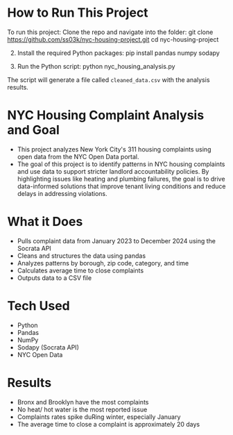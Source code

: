 # How to Run This Project
To run this project: 
Clone the repo and navigate into the folder:
git clone https://github.com/ss03k/nyc-housing-project.git
cd nyc-housing-project

2. Install the required Python packages:
pip install pandas numpy sodapy

3. Run the Python script:
python nyc_housing_analysis.py

The script will generate a file called `cleaned_data.csv` with the analysis results.

# NYC Housing Complaint Analysis and Goal
- This project analyzes New York City's 311 housing complaints using open data from the NYC Open Data portal.
- The goal of this project is to identify patterns in NYC housing complaints and use data to support stricter landlord accountability policies. By highlighting issues like heating and plumbing failures, the goal is to drive data-informed solutions that improve tenant living conditions and reduce delays in addressing violations.

# What it Does 
- Pulls complaint data from January 2023 to December 2024 using the Socrata API
- Cleans and structures the data using pandas
- Analyzes patterns by borough, zip code, category, and time
- Calculates average time to close complaints
- Outputs data to a CSV file

# Tech Used
- Python
- Pandas
- NumPy
- Sodapy (Socrata API)
- NYC Open Data

# Results
- Bronx and Brooklyn have the most complaints
- No heat/ hot water is the most reported issue
- Complaints rates spike duRing winter, especially January
- The average time to close a complaint is approximately 20 days
  
